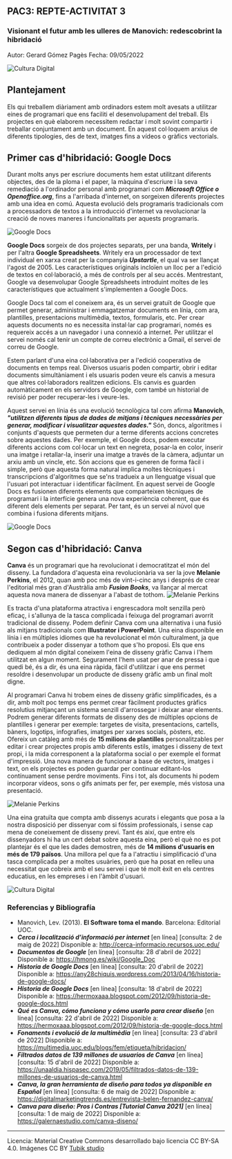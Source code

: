 
## PAC3: REPTE-ACTIVITAT 3

### Visionant el futur amb les ulleres de Manovich: redescobrint la hibridació

Autor: Gerard Gómez Pagès
Fecha: 09/05/2022

![Cultura Digital](https://i0.wp.com/marketbusinessnews.com/wp-content/uploads/2017/07/Word-Processor-has-been-around-a-long-time.jpg) 


## Plantejament

Els qui treballem diàriament amb ordinadors estem molt avesats a utilitzar eines de programari que ens faciliti el desenvolupament del treball. Els projectes en què elaborem necessitem redactar i molt sovint compartir i treballar conjuntament amb un document. En aquest col·loquem arxius de diferents tipologies, des de text, imatges fins a vídeos o gràfics vectorials.


## Primer cas d'hibridació: Google Docs

Durant molts anys per escriure documents hem estat utilitzant diferents objectes, des de la ploma i el paper, la màquina d'escriure i la seva remediació a l'ordinador personal amb programari com ***Microsoft Office o Openoffice.org***, fins a l'arribada d'internet, on sorgeixen diferents projectes amb una idea en comú. Aquesta evolució dels programaris tradicionals com a processadors de textos a la introducció d'internet va revolucionar la creació de noves maneres i funcionalitats per aquests programaris.

![Google Docs](https://blog.ida.cl/wp-content/uploads/sites/5/2016/04/image02-3.png)


**Google Docs** sorgeix de dos projectes separats, per una banda, **Writely** i per l'altra **Google Spreadsheets**. Writely era un processador de text individual en xarxa creat per la companyia ***Upstartle***, el qual va ser llançat l'agost de 2005. Les característiques originals incloïen un lloc per a l'edició de textos en col·laboració, a més de controls per al seu accés.
Mentrestant, Google va desenvolupar Google Spreadsheets introduint moltes de les característiques que actualment s'implementen a Google Docs.

Google Docs tal com el coneixem ara, és un servei gratuït de Google que permet generar, administrar i emmagatzemar documents en línia, com ara, plantilles, presentacions multimèdia, textos, formularis, etc. Per crear aquests documents no es necessita instal·lar cap programari, només es requereix accés a un navegador i una connexió a internet. Per utilitzar el servei només cal tenir un compte de correu electrònic a Gmail, el servei de correu de Google.

Estem parlant d'una eina col·laborativa per a l'edició cooperativa de documents en temps real. Diversos usuaris poden compartir, obrir i editar documents simultàniament i els usuaris poden veure els canvis a mesura que altres col·laboradors realitzen edicions. Els canvis es guarden automàticament en els servidors de Google, com també un historial de revisió per poder recuperar-les i veure-les.

Aquest servei en línia és una evolució tecnològica tal com afirma **Manovich**, ***"utilitzen diferents tipus de dades de mitjans i tècniques necessàries per generar, modificar i visualitzar aquestes dades."*** Són, doncs, algoritmes i conjunts d'aquests que permeten dur a terme diferents accions concretes sobre aquestes dades. Per exemple, el Google docs, podem executar diferents accions com col·locar un text en negreta, posar-la en color, inserir una imatge i retallar-la, inserir una imatge a través de la càmera, adjuntar un arxiu amb un vincle, etc. Són accions que es generen de forma fàcil i simple, però que aquesta forma natural implica moltes tècniques i transcripcions d'algoritmes que se'ns tradueix a un llenguatge visual que l'usuari pot interactuar i identificar fàcilment. En aquest servei de Google Docs es fusionen diferents elements que comparteixen tècniques de programari i la interfície genera una nova experiència coherent, que és diferent dels elements per separat. Per tant, és un servei al núvol que combina i fusiona diferents mitjans.

![Google Docs](https://3adb6297-a-62cb3a1a-s-sites.googlegroups.com/site/comercioisrael/e-comercio/google-docs/Google_Docs_Billboard.jpg)

## Segon cas d'hibridació: Canva

**Canva** és un programari que ha revolucionat i democratitzat el món del disseny. La fundadora d'aquesta eina revolucionària va ser la jove **Melanie Perkins**, el 2012, quan amb poc més de vint-i-cinc anys i després de crear l'editorial més gran d'Austràlia amb ***Fusion Books***, va llançar al mercat aquesta nova manera de dissenyar a l'abast de tothom.
![Melanie Perkins](https://sugbo.ph/wp-content/uploads/2022/02/1-melanie-perkins-1536x864.jpg)

Es tracta d'una plataforma atractiva i engrescadora molt senzilla però eficaç, i s'allunya de la tasca complicada i feixuga del programari avorrit tradicional de disseny. Podem definir Canva com una alternativa i una fusió als mitjans tradicionals com **Illustrator i PowerPoint**. Una eina disponible en línia i en múltiples idiomes que ha revolucionat el món culturalment, ja que contribueix a poder dissenyar a tothom que s'ho proposi. Els que ens dediquem al món digital coneixem l'eina de disseny gràfic Canva i l'hem utilitzat en algun moment. Segurament l'hem usat per anar de pressa i que quedi bé, és a dir, és una eina ràpida, fàcil d'utilitzar i que ens permet resoldre i desenvolupar un producte de disseny gràfic amb un final molt digne.

Al programari Canva hi trobem eines de disseny gràfic simplificades, és a dir, amb molt poc temps ens permet crear fàcilment productes gràfics resolutius mitjançant un sistema senzill d'arrossegar i deixar anar elements. Podrem generar diferents formats de disseny des de múltiples opcions de plantilles i generar per exemple: targetes de visita, presentacions, cartells, bàners, logotips, infografies, imatges per xarxes socials, pòsters, etc. Ofereix un catàleg amb més de **15 milions de plantilles** personalitzables per editar i crear projectes propis amb diferents estils, imatges i disseny de text propi, i la mida corresponent a la plataforma social o per exemple el format d'impressió. Una nova manera de funcionar a base de vectors, imatges i text, on els projectes es poden guardar per continuar editant-los contínuament sense perdre moviments. Fins i tot, als documents hi podem incorporar vídeos, sons o gifs animats per fer, per exemple, més vistosa una presentació.

![Melanie Perkins](https://hotmart.com/media/2019/11/06180038/canva-post-instagram.png)

Una eina gratuïta que compta amb dissenys acurats i elegants que posa a la nostra disposició per dissenyar com si fóssim professionals, i sense cap mena de coneixement de disseny previ. Tant és així, que entre els dissenyadors hi ha un cert debat sobre aquesta eina, però el què no es pot plantejar és el que les dades demostren, més de **14 milions d'usuaris en més de 179 països**. Una millora pel que fa a l'atractiu i simplificació d'una tasca complicada per a moltes usuàries, però que ha posat en relleu una necessitat que cobreix amb el seu servei i que té molt èxit en els centres educatius, en les empreses i en l'àmbit d'usuari.

![Cultura Digital](https://static.canva.com/anon_home/benefits-start-en-630x398.png)

### Referencias y Bibliografía

* Manovich, Lev. (2013). **El Software toma el mando**. Barcelona: Editorial UOC. 
* ***Cerca i localització d’informació per internet*** [en línea] [consulta: 2 de maig de 2022] Disponible a: http://cerca-informacio.recursos.uoc.edu/
* ***Documentos de Google*** [en línea] [consulta: 28 d'abril de 2022] Disponible a: https://hmong.es/wiki/Google_Doc
* ***Historia de Google Docs*** [en línea] [consulta: 20 d'abril de 2022] Disponible a: https://any28chiquis.wordpress.com/2013/04/16/historia-de-google-docs/
* ***Historia de Google Docs*** [en línea] [consulta: 18 d'abril de 2022] Disponible a: https://hermoxaaa.blogspot.com/2012/09/historia-de-google-docs.html
* ***Qué es Canva, cómo funciona y cómo usarlo para crear diseño*** [en línea] [consulta: 22 d'abril de 2022] Disponible a: https://hermoxaaa.blogspot.com/2012/09/historia-de-google-docs.html
* ***Fonaments i evolució de la multimèdia*** [en línea] [consulta: 23 d'abril de 2022] Disponible a: https://multimedia.uoc.edu/blogs/fem/etiqueta/hibridacion/
* ***Filtrados datos de 139 millones de usuarios de Canva*** [en línea] [consulta: 15 d'abril de 2022] Disponible a: https://unaaldia.hispasec.com/2019/05/filtrados-datos-de-139-millones-de-usuarios-de-canva.html
* ***Canva, la gran herramienta de diseño para todos ya disponible en Español*** [en línea] [consulta: 6 de maig de 2022] Disponible a: https://digitalmarketingtrends.es/entrevista-belen-fernandez-canva/
* ***Canva para diseño: Pros i Contras [Tutorial Canva 2021]*** [en línea] [consulta: 1 de maig de 2022] Disponible a: https://galernaestudio.com/canva-diseno/
----

Licencia: Material Creative Commons desarrollado bajo licencia CC BY-SA 4.0. Imágenes CC BY [Tubik studio](https://blog.tubikstudio.com/how-to-create-original-flat-illustrations-designers-tips/) 
